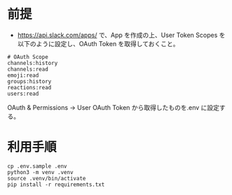 # 前提

- https://api.slack.com/apps/ で、App を作成の上、User Token Scopes を以下のように設定し、OAuth Token を取得しておくこと。

```
# OAuth Scope
channels:history
channels:read
emoji:read
groups:history
reactions:read
users:read
```

OAuth & Permissions -> User OAuth Token から取得したものを.env に設定する。

# 利用手順

```
cp .env.sample .env
python3 -m venv .venv
source .venv/bin/activate
pip install -r requirements.txt
```